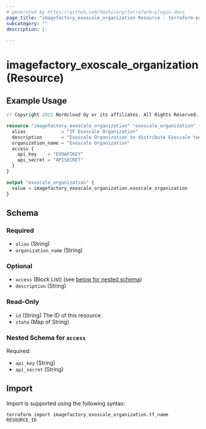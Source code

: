 ```yaml
---
# generated by https://github.com/hashicorp/terraform-plugin-docs
page_title: "imagefactory_exoscale_organization Resource - terraform-provider-imagefactory"
subcategory: ""
description: |-
  
---
```


# imagefactory_exoscale_organization (Resource)



## Example Usage

```terraform
// Copyright 2021 Nordcloud Oy or its affiliates. All Rights Reserved.

resource "imagefactory_exoscale_organization" "exoscale_organization" {
  alias             = "IF Exoscale Organization"
  description       = "Exoscale Organization to distribute Exoscale templates"
  organization_name = "Exoscale Organization"
  access {
    api_key    = "EXOAPIKEY"
    api_secret = "APISECRET"
  }
}

output "exoscale_organization" {
  value = imagefactory_exoscale_organization.exoscale_organization
}
```

<!-- schema generated by tfplugindocs -->
## Schema

### Required

- `alias` (String)
- `organization_name` (String)

### Optional

- `access` (Block List) (see [below for nested schema](#nestedblock--access))
- `description` (String)

### Read-Only

- `id` (String) The ID of this resource.
- `state` (Map of String)

<a id="nestedblock--access"></a>
### Nested Schema for `access`

Required:

- `api_key` (String)
- `api_secret` (String)

## Import

Import is supported using the following syntax:

```shell
terraform import imagefactory_exoscale_organization.tf_name RESOURCE_ID
```
